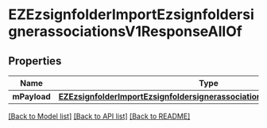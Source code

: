 # EZEzsignfolderImportEzsignfoldersignerassociationsV1ResponseAllOf

## Properties
Name | Type | Description | Notes
------------ | ------------- | ------------- | -------------
**mPayload** | [**EZEzsignfolderImportEzsignfoldersignerassociationsV1ResponseMPayload***](EZEzsignfolderImportEzsignfoldersignerassociationsV1ResponseMPayload.md) |  | 

[[Back to Model list]](../README.md#documentation-for-models) [[Back to API list]](../README.md#documentation-for-api-endpoints) [[Back to README]](../README.md)


